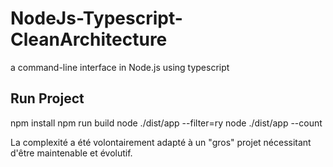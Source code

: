# NodeJs-Typescript-CleanArchitecture

a command-line interface in Node.js using typescript

## Run Project

npm install
npm run build
node ./dist/app --filter=ry
node ./dist/app --count

La complexité a été volontairement adapté à un "gros" projet nécessitant d'être maintenable et évolutif.
